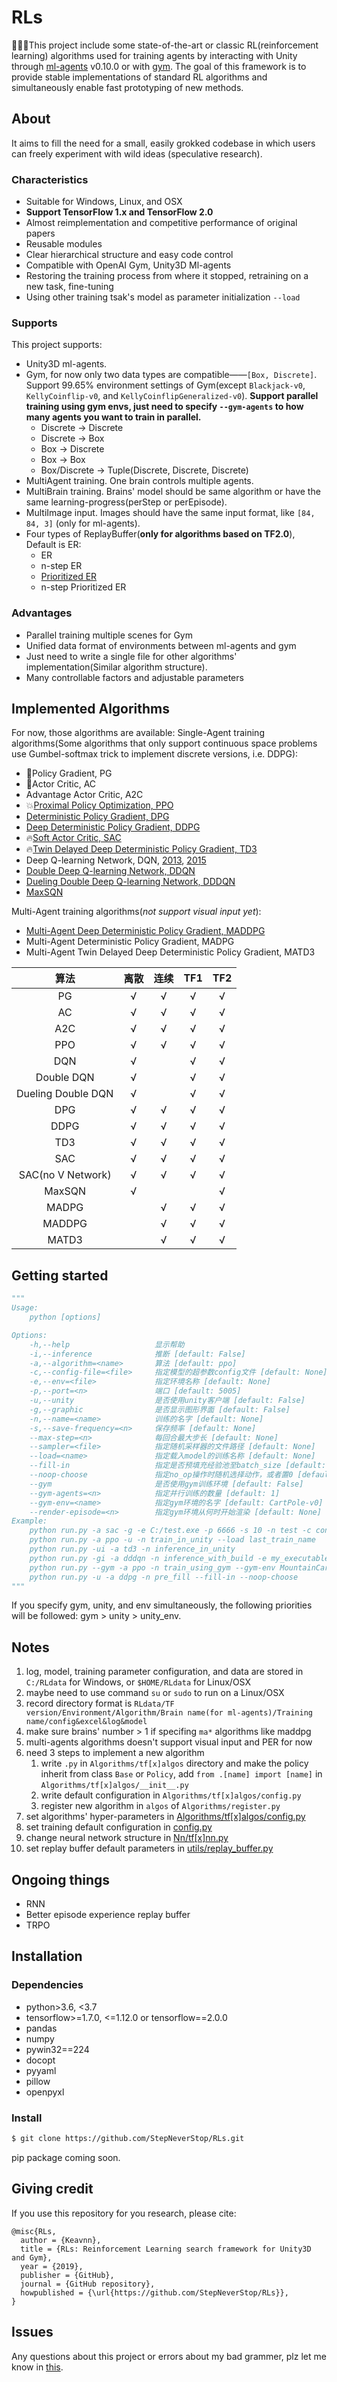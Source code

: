 # RLs

:evergreen_tree::evergreen_tree::evergreen_tree:This project include some state-of-the-art or classic RL(reinforcement learning) algorithms used for training agents by interacting with Unity through [ml-agents](https://github.com/Unity-Technologies/ml-agents/tree/0.10.0) v0.10.0 or with [gym](https://github.com/openai/gym). The goal of this framework is to provide stable implementations of standard RL algorithms and simultaneously enable fast prototyping of new methods.

## About

It aims to fill the need for a small, easily grokked codebase in which users can freely experiment with wild ideas (speculative research).

### Characteristics

- Suitable for Windows, Linux, and OSX
- **Support TensorFlow 1.x and TensorFlow 2.0**
- Almost reimplementation and competitive performance of original papers
- Reusable modules
- Clear hierarchical structure and easy code control
- Compatible with OpenAI Gym, Unity3D Ml-agents
- Restoring the training process from where it stopped, retraining on a new task, fine-tuning
- Using other training tsak's model as parameter initialization `--load`

### Supports

This project supports:
- Unity3D ml-agents.
- Gym, for now only two data types are compatible——`[Box, Discrete]`. Support 99.65% environment settings of Gym(except `Blackjack-v0`, `KellyCoinflip-v0`, and `KellyCoinflipGeneralized-v0`). **Support parallel training using gym envs, just need to specify `--gym-agents` to how many agents you want to train in parallel.**
    - Discrete -> Discrete
    - Discrete -> Box
    - Box -> Discrete
    - Box -> Box
    - Box/Discrete -> Tuple(Discrete, Discrete, Discrete)
- MultiAgent training. One brain controls multiple agents.
- MultiBrain training. Brains' model should be same algorithm or have the same learning-progress(perStep or perEpisode).
- MultiImage input. Images should have the same input format, like `[84, 84, 3]` (only for ml-agents).
- Four types of ReplayBuffer(**only for algorithms based on TF2.0**), Default is ER: 
    - ER
    - n-step ER
    - [Prioritized ER](https://arxiv.org/abs/1511.05952)
    - n-step Prioritized ER

### Advantages

- Parallel training multiple scenes for Gym
- Unified data format of environments between ml-agents and gym
- Just need to write a single file for other algorithms' implementation(Similar algorithm structure).
- Many controllable factors and adjustable parameters

## Implemented Algorithms

For now, those algorithms are available:
Single-Agent training algorithms(Some algorithms that only support continuous space problems use Gumbel-softmax trick to implement discrete versions, i.e. DDPG):

- :bug:Policy Gradient, PG
- :bug:Actor Critic, AC
- Advantage Actor Critic, A2C
- :boom:[Proximal Policy Optimization, PPO](https://arxiv.org/abs/1707.06347)
- [Deterministic Policy Gradient, DPG](https://hal.inria.fr/file/index/docid/938992/filename/dpg-icml2014.pdf)
- [Deep Deterministic Policy Gradient, DDPG](https://arxiv.org/abs/1509.02971)
- :fire:[Soft Actor Critic, SAC](https://arxiv.org/abs/1812.05905)
- :fire:[Twin Delayed Deep Deterministic Policy Gradient, TD3](https://arxiv.org/abs/1802.09477)
- Deep Q-learning Network, DQN, [2013](https://arxiv.org/pdf/1312.5602.pdf), [2015](https://storage.googleapis.com/deepmind-media/dqn/DQNNaturePaper.pdf)
- [Double Deep Q-learning Network, DDQN](https://arxiv.org/abs/1509.06461)
- [Dueling Double Deep Q-learning Network, DDDQN](https://arxiv.org/abs/1511.06581)
- [MaxSQN](https://github.com/createamind/DRL/blob/master/spinup/algos/maxsqn/maxsqn.py)

Multi-Agent training algorithms(*not support visual input yet*):
- [Multi-Agent Deep Deterministic Policy Gradient, MADDPG](https://arxiv.org/abs/1706.02275)
- Multi-Agent Deterministic Policy Gradient, MADPG
- Multi-Agent Twin Delayed Deep Deterministic Policy Gradient, MATD3

|        算法        | 离散 | 连续 | TF1  | TF2  |
| :----------------: | :--: | :--: | :--: | :--: |
|         PG         |  √   |  √   |  √   |  √   |
|         AC         |  √   |  √   |  √   |  √   |
|        A2C         |  √   |  √   |  √   |  √   |
|        PPO         |  √   |  √   |  √   |  √   |
|        DQN         |  √   |      |  √   |  √   |
|     Double DQN     |  √   |      |  √   |  √   |
| Dueling Double DQN |  √   |      |  √   |  √   |
|        DPG         |  √   |  √   |  √   |  √   |
|        DDPG        |  √   |  √   |  √   |  √   |
|        TD3         |  √   |  √   |  √   |  √   |
|        SAC         |  √   |  √   |  √   |  √   |
| SAC(no V Network)  |  √   |  √   |  √   |  √   |
|       MaxSQN       |  √   |      |      |  √   |
|       MADPG        |      |  √   |  √   |  √   |
|       MADDPG       |      |  √   |  √   |  √   |
|       MATD3        |      |  √   |  √   |  √   |

## Getting started

```python
"""
Usage:
    python [options]

Options:
    -h,--help                   显示帮助
    -i,--inference              推断 [default: False]
    -a,--algorithm=<name>       算法 [default: ppo]
    -c,--config-file=<file>     指定模型的超参数config文件 [default: None]
    -e,--env=<file>             指定环境名称 [default: None]
    -p,--port=<n>               端口 [default: 5005]
    -u,--unity                  是否使用unity客户端 [default: False]
    -g,--graphic                是否显示图形界面 [default: False]
    -n,--name=<name>            训练的名字 [default: None]
    -s,--save-frequency=<n>     保存频率 [default: None]
    --max-step=<n>              每回合最大步长 [default: None]
    --sampler=<file>            指定随机采样器的文件路径 [default: None]
    --load=<name>               指定载入model的训练名称 [default: None]
    --fill-in                   指定是否预填充经验池至batch_size [default: False]
    --noop-choose               指定no_op操作时随机选择动作，或者置0 [default: False]
    --gym                       是否使用gym训练环境 [default: False]
    --gym-agents=<n>            指定并行训练的数量 [default: 1]
    --gym-env=<name>            指定gym环境的名字 [default: CartPole-v0]
    --render-episode=<n>        指定gym环境从何时开始渲染 [default: None]
Example:
    python run.py -a sac -g -e C:/test.exe -p 6666 -s 10 -n test -c config.yaml --max-step 1000 --sampler C:/test_sampler.yaml
    python run.py -a ppo -u -n train_in_unity --load last_train_name
    python run.py -ui -a td3 -n inference_in_unity
    python run.py -gi -a dddqn -n inference_with_build -e my_executable_file.exe
    python run.py --gym -a ppo -n train_using_gym --gym-env MountainCar-v0 --render-episode 1000 --gym-agents 4
    python run.py -u -a ddpg -n pre_fill --fill-in --noop-choose
"""
```

If you specify gym, unity, and env simultaneously, the following priorities will be followed: gym > unity > unity_env.

## Notes

1. log, model, training parameter configuration, and data are stored in `C:/RLdata` for Windows, or `$HOME/RLdata` for Linux/OSX
2. maybe need to use command `su` or `sudo` to run on a Linux/OSX
3. record directory format is `RLdata/TF version/Environment/Algorithm/Brain name(for ml-agents)/Training name/config&excel&log&model`
4. make sure brains' number > 1 if specifing `ma*` algorithms like maddpg
5. multi-agents algorithms doesn't support visual input and PER for now
6. need 3 steps to implement a new algorithm
    1. write `.py` in `Algorithms/tf[x]algos` directory and make the policy inherit from class `Base` or `Policy`, add `from .[name] import [name]` in `Algorithms/tf[x]algos/__init__.py`
    2. write default configuration in `Algorithms/tf[x]algos/config.py`
    3. register new algorithm in `algos` of `Algorithms/register.py`
7. set algorithms' hyper-parameters in [Algorithms/tf[x]algos/config.py](https://github.com/StepNeverStop/RLs/blob/master/Algorithms/tf2algos/config.py)
8. set training default configuration in [config.py](https://github.com/StepNeverStop/RLs/blob/master/config.py)
9. change neural network structure in [Nn/tf[x]nn.py](https://github.com/StepNeverStop/RLs/blob/master/Nn/tf2nn.py)
10. set replay buffer default parameters in [utils/replay_buffer.py](https://github.com/StepNeverStop/RLs/blob/master/utils/replay_buffer.py)

## Ongoing things

- RNN
- Better episode experience replay buffer
- TRPO

## Installation

### Dependencies

- python>3.6, <3.7
- tensorflow>=1.7.0, <=1.12.0 or tensorflow==2.0.0
- pandas
- numpy
- pywin32==224
- docopt
- pyyaml
- pillow
- openpyxl

### Install

```bash
$ git clone https://github.com/StepNeverStop/RLs.git
```
pip package coming soon.

## Giving credit

If you use this repository for you research, please cite:
```
@misc{RLs,
  author = {Keavnn},
  title = {RLs: Reinforcement Learning search framework for Unity3D and Gym},
  year = {2019},
  publisher = {GitHub},
  journal = {GitHub repository},
  howpublished = {\url{https://github.com/StepNeverStop/RLs}},
}
```

## Issues

Any questions about this project or errors about my bad grammer, plz let me know in [this](https://github.com/StepNeverStop/RLs/issues/new).
